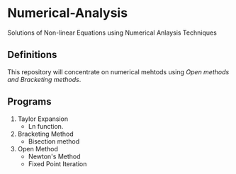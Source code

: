 # Numerical-Analysis
Solutions of Non-linear Equations using Numerical Anlaysis Techniques 
## Definitions
This repository will concentrate on numerical mehtods using _Open methods and Bracketing methods_. 
## Programs
1. Taylor Expansion
   - Ln function.
2. Bracketing Method
   - Bisection method
3. Open Method
   - Newton's Method
   - Fixed Point Iteration

